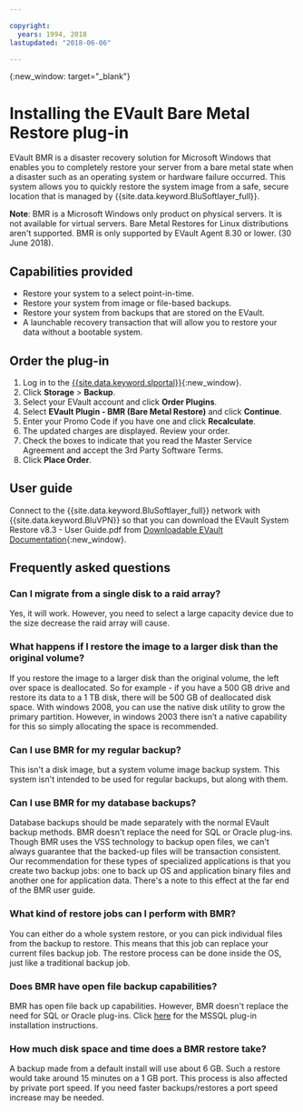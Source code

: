 ```yaml
---

copyright:
  years: 1994, 2018
lastupdated: "2018-06-06"

---
```

{:new_window: target="_blank"}

# Installing the EVault Bare Metal Restore plug-in

EVault BMR is a disaster recovery solution for Microsoft Windows that enables you to completely restore your server from a bare metal state when a disaster such as an operating system or hardware failure occurred. This system allows you to quickly restore the system image from a safe, secure location that is managed by {{site.data.keyword.BluSoftlayer_full}}.

**Note**: BMR is a Microsoft Windows only product on physical servers. It is not available for virtual servers. Bare Metal Restores for Linux distributions aren't supported. BMR is only supported by EVault Agent 8.30 or lower. (30 June 2018).

## Capabilities provided

- Restore your system to a select point-in-time.
- Restore your system from image or file-based backups.
- Restore your system from backups that are stored on the EVault.
- A launchable recovery transaction that will allow you to restore your data without a bootable system.

## Order the plug-in

1. Log in to the [{{site.data.keyword.slportal}}](https://control.softlayer.com/){:new_window}.
2. Click **Storage** > **Backup**.
3. Select your EVault account and click **Order Plugins**.
4. Select **EVault Plugin - BMR (Bare Metal Restore)** and click **Continue**.
5. Enter your Promo Code if you have one and click **Recalculate**.
6. The updated charges are displayed. Review your order.
7. Check the boxes to indicate that you read the Master Service Agreement and accept the 3rd Party Software Terms. 
8. Click **Place Order**.

## User guide

Connect to the {{site.data.keyword.BluSoftlayer_full}} network with {{site.data.keyword.BluVPN}} so that you can download the EVault System Restore v8.3 - User Guide.pdf from [Downloadable EVault Documentation](http://downloads.service.softlayer.com/evault/Documentation/){:new_window}.

## Frequently asked questions

### Can I migrate from a single disk to a raid array?

Yes, it will work. However, you need to select a large capacity device due to the size decrease the raid array will cause.

### What happens if I restore the image to a larger disk than the original volume?

If you restore the image to a larger disk than the original volume, the left over space is deallocated. So for example - if you have a 500 GB drive and restore its data to a 1 TB disk, there will be 500 GB of deallocated disk space. With windows 2008, you can use the native disk utility to grow the primary partition. However, in windows 2003 there isn’t a native capability for this so simply allocating the space is recommended.

### Can I use BMR for my regular backup?

This isn't a disk image, but a system volume image backup system. This system isn't intended to be used for regular backups, but along with them.  

### Can I use BMR for my database backups?

Database backups should be made separately with the normal EVault backup methods. BMR doesn't replace the need for SQL or Oracle plug-ins. Though BMR uses the VSS technology to backup open files, we can't always guarantee that the backed-up files will be transaction consistent. Our recommendation for these types of specialized applications is that you create two backup jobs: one to back up OS and application binary files and another one for application data. There's a note to this effect at the far end of the BMR user guide.

### What kind of restore jobs can I perform with BMR?

You can either do a whole system restore, or you can pick individual files from the backup to restore. This means that this job can replace your current files backup job. The restore process can be done inside the OS, just like a traditional backup job.

### Does BMR have open file backup capabilities?

BMR has open file back up capabilities. However, BMR doesn't replace the need for SQL or Oracle plug-ins. Click [here](evault-mssql-plugin-installation.html) for the MSSQL plug-in installation instructions.

### How much disk space and time does a BMR restore take?

A backup made from a default install will use about 6 GB. Such a restore would take around 15 minutes on a 1 GB port. This process is also affected by private port speed. If you need faster backups/restores a port speed increase may be needed.
